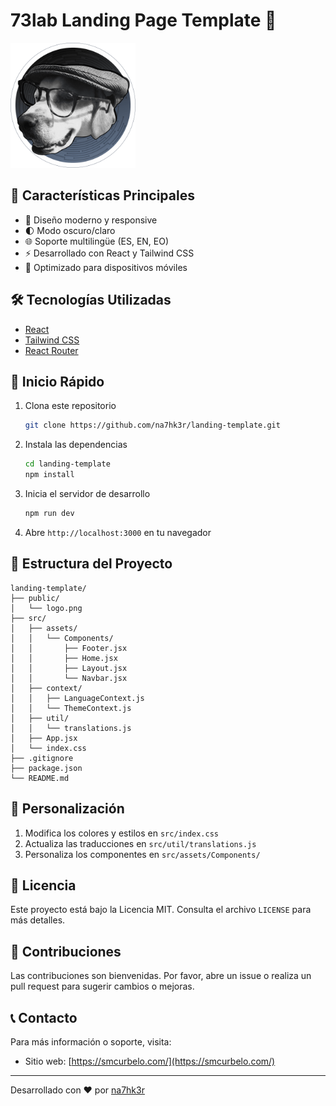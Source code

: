 # 73lab Landing Page Template 🚀

<img src="./public/logo.png" alt="73lab Logo" width="200"/>

## 🌟 Características Principales

- 🎨 Diseño moderno y responsive
- 🌓 Modo oscuro/claro
- 🌐 Soporte multilingüe (ES, EN, EO)
- ⚡ Desarrollado con React y Tailwind CSS
- 📱 Optimizado para dispositivos móviles

## 🛠️ Tecnologías Utilizadas

- [React](https://reactjs.org/)
- [Tailwind CSS](https://tailwindcss.com/)
- [React Router](https://reactrouter.com/)

## 🚀 Inicio Rápido

1. Clona este repositorio
   ```bash
   git clone https://github.com/na7hk3r/landing-template.git
   ```

2. Instala las dependencias
   ```bash
   cd landing-template
   npm install
   ```

3. Inicia el servidor de desarrollo
   ```bash
   npm run dev
   ```

4. Abre `http://localhost:3000` en tu navegador

## 📂 Estructura del Proyecto

```
landing-template/
├── public/
│   └── logo.png
├── src/
│   ├── assets/
│   │   └── Components/
│   │       ├── Footer.jsx
│   │       ├── Home.jsx
│   │       ├── Layout.jsx
│   │       └── Navbar.jsx
│   ├── context/
│   │   ├── LanguageContext.js
│   │   └── ThemeContext.js
│   ├── util/
│   │   └── translations.js
│   ├── App.jsx
│   └── index.css
├── .gitignore
├── package.json
└── README.md
```

## 🎨 Personalización

1. Modifica los colores y estilos en `src/index.css`
2. Actualiza las traducciones en `src/util/translations.js`
3. Personaliza los componentes en `src/assets/Components/`

## 📄 Licencia

Este proyecto está bajo la Licencia MIT. Consulta el archivo `LICENSE` para más detalles.

## 🤝 Contribuciones

Las contribuciones son bienvenidas. Por favor, abre un issue o realiza un pull request para sugerir cambios o mejoras.

## 📞 Contacto

Para más información o soporte, visita:

- Sitio web: [https://smcurbelo.com/](https://smcurbelo.com/)

---

Desarrollado con ❤️ por [na7hk3r](https://github.com/na7hk3r)